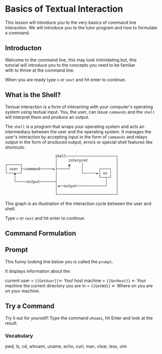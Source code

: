 # Basics of Textual Interaction

This lesson will introduce you to the very basics of command line interaction.
We will introduce you to the tutor program and how to formulate a command.

## Introducton

Welcome to the command line, this may look intimidating but, this  
tutorial will introduce you to the concepts you need to be familiar  
with to thrive at the command line.

When you are ready type `n` or `next` and hit enter to continue.

## What is the Shell?

Textual interaction is a form of interacting with your computer's operating
system using textual input. You, the user, can issue `commands` and the `shell`
will interpret them and produce an output.

The `shell` is a program that wraps your operating system and acts an
intermediary between the user and the operating system. It manages the user's
interaction by accepting input in the form of `commands` and relays output in the
form of produced output, errors or special shell features like shortcuts.

```
                       shell───────────────────────┐
                       │     interpret             │
┌──────┐               │     ▲     │               │
│ user ├─command──────►├─────┘     │       ┌────┐  │
└───▲──┘               │           └──────►│ os │  │
    │                  │                   └──┬─┘  │
    └─────output───────┤                      │    │
                       │◄──output─────────────┘    │
                       │                           │
                       └───────────────────────────┘
```
This graph is an illustration of the interaction cycle between the user and shell.

Type `n` or `next` and hit enter to continue.

## Command Formulation
 
## Prompt

This funny looking line below you is called the `prompt`.

It displays information about the:

current user = `{{GetUser}}`← You!
host machine = `{{GetHost}}` ← Your machine
the current directory you are in = `{{GetWd}}` ← Where on you are on your machine.

## Try a Command

Try it out for yourself!
Type the command `whoami`, hit Enter and look at the result.

### Vocabulary
pwd, ls, cd, whoami, uname, echo, curl, man, clear, less, vim
